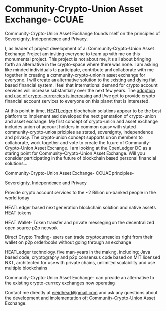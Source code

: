 # Community-Crypto-Union Asset Exchange-  CCUAE

Community-Crypto-Union Asset Exchange founds itself on the principles of Sovereignty, Independence and Privacy.

I, as leader of project development of a:  Community-Crypto-Union Asset Exchange Project am inviting everyone to team up with me on this monumental project.  This project is not about me, it's all about bringing forth an alternative in the crypto-space where there was none.  I am asking like minded individuals to participate, contribute and collaborate with me together in creating a community-crypto-unionin asset exchange for everyone.  I will create an alternative solution to the existing and dying fiat based financial system.  I feel that International demand for crypto account services will increase substantially over the next few years.  The <a href="https://www.crypto-news.net/beyond-cryptocurrency-blockchain-use-growing-rapidly-outside-of-finance-industry/" target="_blank">adoption and use of crypto-currencies is increasing</a> and I/we get to provide crypto financial account services to everyone on this planet that is interested. 

At this point in time, <a href="http://www.heatledger.com/" target="_blank">HEATLedger</a> blochchain solutions appear to be the best platform to implement and developed the next generation of crypto-union and asset exchange.  My first concept of crypto-union and asset exchange includes union of account holders in common cause with stated community-crypto-union priciples as stated, sovereignty, independence and privacy.  The crypto-union concept supports union members to collaborate, work together  and vote to create the future of Community-Crypto-Union Asset Exchange.  I am looking at the OpenLedger DC as a staring point for Community-Crypto-Union Asset Exchange.  Will you consider participating in the future of blockchain based personal financial solutions... 


Community-Crypto-Union Asset Exchange-  CCUAE principles-

Sovereignty, Independence and Privacy

Provide crypto account services to the ~2 Billion un-banked people in the world today

HEATLedger based next generation blockchain solution and native assets HEAT tokens

HEAT Wallet-  Token transfer and private messeging on the decentralized open source p2p network

Direct Crypto Trading-  users can trade cryptocurrencies right from their wallet on p2p orderbooks without going through an exchange

HEATLedger technology, five man-years in the making, including;  Java based code, cryptography and p2p consensus code based on MIT licensed NXT, architected for use with private chains, unlimited scalability and use multiple blockchains


Community-Crypto-Union Asset Exchange-  can provide an alternative to the existing crypto-currecy exchanges now operating





Contact me directly at ereidhead@gmail.com and ask any questions about the development and implementation of;  Community-Crypto-Union Asset Exchange.
